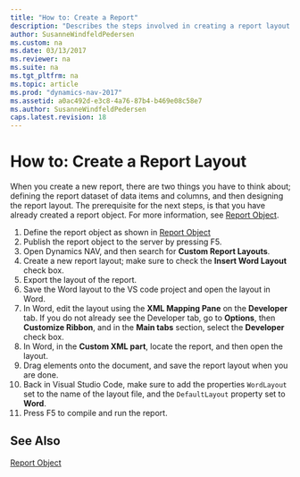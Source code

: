 ```yaml
---
title: "How to: Create a Report"
description: "Describes the steps involved in creating a report layout."
author: SusanneWindfeldPedersen
ms.custom: na
ms.date: 03/13/2017
ms.reviewer: na
ms.suite: na
ms.tgt_pltfrm: na
ms.topic: article
ms.prod: "dynamics-nav-2017"
ms.assetid: a0ac492d-e3c8-4a76-87b4-b469e08c58e7
ms.author: SusanneWindfeldPedersen
caps.latest.revision: 18
---
```


# How to: Create a Report Layout
When you create a new report, there are two things you have to think about; defining the report dataset of data items and columns, and then designing the report layout. The prerequisite for the next steps, is that you have already created a report object. For more information, see [Report Object](newdev-report-object.md).

1. Define the report object as shown in [Report Object](newdev-report-object.md)
2. Publish the report object to the server by pressing F5.
3. Open Dynamics NAV, and then search for **Custom Report Layouts**.
4. Create a new report layout; make sure to check the **Insert Word Layout** check box.
5. Export the layout of the report.
6. Save the Word layout to the VS code project and open the layout in Word.
7. In Word, edit the layout using the **XML Mapping Pane** on the **Developer** tab. If you do not already see the Developer tab, go to **Options**, then **Customize Ribbon**, and in the **Main tabs** section, select the **Developer** check box.
8. In Word, in the **Custom XML part**, locate the report, and then open the layout.
9. Drag elements onto the document, and save the report layout when you are done.
10. Back in Visual Studio Code, make sure to add the properties ```WordLayout``` set to the name of the layout file, and the ```DefaultLayout``` property set to **Word**.
11. Press F5 to compile and run the report.


## See Also
[Report Object](newdev-report-object.md)  
